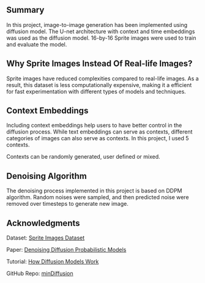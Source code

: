 ## Summary

In this project, image-to-image generation has been implemented using diffusion model. The U-net architecture with context and time embeddings was used as the diffusion model. 16-by-16 Sprite images were used to train and evaluate the model. 

## Why Sprite Images Instead Of Real-life Images?

Sprite images have reduced complexities compared to real-life images. As a result, this dataset is less computationally expensive, making it a efficient for fast experimentation with different types of models and techniques.

## Context Embeddings

Including context embeddings help users to have better control in the diffusion process.
While text embeddings can serve as contexts, different categories of images can also serve as contexts.
In this project, I used 5 contexts.

Contexts can be randomly generated, user defined or mixed.

## Denoising Algorithm

The denoising process implemented in this project is based on DDPM algorithm. Random noises were sampled, and then predicted noise were removed over timesteps to generate new image.

## Acknowledgments

Dataset: [Sprite Images Dataset](https://huggingface.co/datasets/ashis-palai/sprites_image_dataset/tree/main)

Paper: [Denoising Diffusion Probabilistic Models](https://arxiv.org/abs/2006.11239)

Tutorial: [How Diffusion Models Work](https://learn.deeplearning.ai/courses/diffusion-models/lesson/xb8aa/introduction)

GitHub Repo: [minDiffusion](https://github.com/cloneofsimo/minDiffusion)

